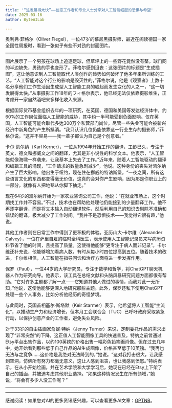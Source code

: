 ```yaml
---
title: '“这发展得太快”——创意工作者和专业人士分享对人工智能崛起的恐惧与希望'
date: 2025-03-16
author: ByteAILab

---
```


奥利弗·菲格尔（Oliver Fiegel），一位47岁的慕尼黑摄影师，最近在阅读德国一家全国性周报时，看到一张似乎有些不对劲的封面图片。

---
图片展示了一个男孩在球场上追逐足球，但草坪上的一些野花竟然没有茎。球门网的半边缺失，男孩的手也变形了。菲格尔感到沮丧：这张图片的标题是“生成插图”，这让他意识到人工智能取代人类创作的趋势如何破坏了他多年来所训练的工艺。“人工智能对这个行业的影响是毁灭性的，”菲格尔说，他是《观察者》上数十名分享他们工作生活因生成型人工智能工具的崛起而发生变化的人之一，“这一切发展得太快。”从事摄影工作18年的フィ格尔表示，他已经无法仅依靠摄影维生，正考虑开一家自然酒吧来多样化收入来源。

根据国际货币基金组织去年的一项研究，在英国、德国和美国等发达经济体中，约60%的工作岗位面临人工智能的威胁，其中约一半可能受到负面影响。仅在英国，人工智能可能会取代多达300万个私营部门岗位，尽管一些失业可能会被新兴经济中新角色的产生所抵消。“我只认识几位仍能依靠这一行业生存的摄影师，”菲格尔说，“这并不容易——我一辈子都认为自己是个创意者。”

卡尔·凯尔纳（Karl Kerner），一位从1994年开始工作的翻译，工龄已久，专注于英文、德文和挪威文之间的翻译，尤其是非小说性的科学文本。他表示，“人工智能就像海啸一样袭来，让我基本上失去了工作。”近年来，随着人工智能驱动的翻译和编辑工具的涌现，“工作请求的数量急剧减少”，他说。这种身份的丧失对凯尔纳产生了巨大影响，他出生于纽约，现在住在挪威的特讷斯堡。“一夜之间，所有这些语言文化的东西都变得毫无价值，这真的会对你产生影响，因为那是你职业上的一部分，就像有人把地毯从你脚下抽走。”

现在64岁的凯尔纳开始为一家农业咨询公司工作，他说：“在就业市场上，这个时期找工作并不容易。”不过，技术也在帮助他处理他仍能接到的少量翻译工作。他不再逐字翻译，而是将文本输入自动翻译软件，然后利用自己的知识去剔除不准确和错误的翻译，极大减少了工作时间。“我并不是恐惧技术——我觉得它很有趣，”他说。

其他工作者则在日常工作中得到了更积极的体验。亚历山大·卡尔维（Alexander Calvey），一位在萨里自雇的临时全科医生，表示使用人工智能记录员来写病历资料节省了他的时间，且提高了质量。这使得他能够“更专注于病人而非记录”。卡尔维还补充说，他能够增加看病人数，有时从每小时四位提高到五位。随着技术的改进，卡尔维相信，人工智能在指导问诊和治疗方面将进一步发挥作用。

保罗（Paul），一位44岁的大学研究员，专注于数学和哲学，将ChatGPT聊天机器人作为研究向导。他表示，该工具在总结文献和头脑风暴研究问题方面都很有帮助。“它对许多主题都了解一点——它知道其他人做过的事情，而我对此一无所知，”他说，这使他能够更深入地研究那些主题。此外，保罗还私下使用ChatGPT处理一些个人事务，比如分析他经历的奇怪梦境。

与此同时，英国首相基尔·斯塔默（Keir Starmer）表示，他希望将人工智能“主流化”，以推动生产力和经济增长，但本月工会联合会（TUC）已呼吁政府采取紧急行动，以保护创意产业的工作者，避免失业风险。

对于33岁的自由插画家詹妮·特纳（Jenny Turner）来说，定制委托作品的需求出现了“非常突然”的下降，这正值人工智能图像工具的快速普及。特纳之前曾通过Etsy平台出售作品，以约100英镑的价格出售一幅彩色铅笔画肖像。但在过去几年中，她开始看到那些低于自己作品的AI生成图像，价格甚至低于10英镑。“我再也无法与之竞争……这价格是我绝对无法降到的，”她说。“这对我打击很大，让我感到空洞，仿佛所有努力都毫无意义，这让人感到沮丧，也让我感到愤怒。”特纳表示，在从小开始绘画，并在艺术学院和大学学习后，她现在已经在Etsy上下架了自己的插画，并被迫考虑其他职业选择。“如果这种情况发生在所有领域，”她说，“将会有多少人没工作呢？”

---
---
感谢阅读！如果您对AI的更多资讯感兴趣，可以查看更多AI文章：[GPTNB](https://gptnb.com)。